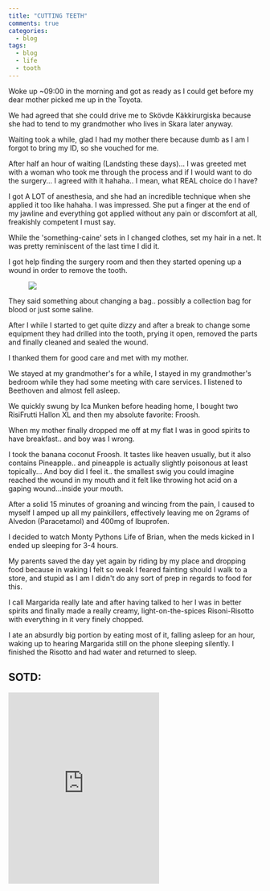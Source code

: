 ```yaml
---
title: "CUTTING TEETH"
comments: true
categories:
  - blog
tags:
  - blog
  - life
  - tooth
---
```


Woke up ~09:00 in the morning and got as ready as I could get before my dear mother picked me up in the Toyota. 

We had agreed that she could drive me to Skövde Käkkirurgiska because she had to tend to my grandmother who lives in Skara later anyway. 

Waiting took a while, glad I had my mother there because dumb as I am I forgot to bring my ID, so she vouched for me. 

After half an hour of waiting (Landsting these days)... I was greeted met with a woman who took me through the process and if I would want to do the surgery... I agreed with it hahaha.. I mean, what REAL choice do I have? 

I got A LOT of anesthesia, and she had an incredible technique when she applied it too like hahaha. I was impressed. She put a finger at the end of my jawline and everything got applied without any pain or discomfort at all, freakishly competent I must say.

While the 'something-caine' sets in I changed clothes, set my hair in a net. It was pretty reminiscent of the last time I did it. 

I got help finding the surgery room and then they started opening up a wound in order to remove the tooth. 

<figure class="half">
    <a href="https://github.com/dotMavriQ/dotmavriq.github.io/blob/master/assets/Camera/ca_dentist.png?raw=true"><img src="https://github.com/dotMavriQ/dotmavriq.github.io/blob/master/assets/Camera/ca_dentist.png?raw=true"></a>
</figure>

They said something about changing a bag.. possibly a collection bag for blood or just some saline. 

After I while I started to get quite dizzy and after a break to change some equipment they had drilled into the tooth, prying it open, removed the parts and finally cleaned and sealed the wound. 

I thanked them for good care and met with my mother. 

We stayed at my grandmother's for a while, I stayed in my grandmother's bedroom while they had some meeting with care services. I listened to Beethoven and almost fell asleep. 

We quickly swung by Ica Munken before heading home, I bought two RisiFrutti Hallon XL and then my absolute favorite: Froosh. 

When my mother finally dropped me off at my flat I was in good spirits to have breakfast.. and boy was I wrong. 

I took the banana coconut Froosh. 
It tastes like heaven usually, but it also contains Pineapple.. and pineapple is actually slightly poisonous at least topically... And boy did I feel it.. the smallest swig you could imagine reached the wound in my mouth and it felt like throwing hot acid on a gaping wound...inside your mouth. 

After a solid 15 minutes of groaning and wincing from the pain, I caused to myself I amped up all my painkillers, effectively leaving me on 2grams of Alvedon (Paracetamol) and 400mg of Ibuprofen. 

I decided to watch Monty Pythons Life of Brian, when the meds kicked in I ended up sleeping for 3-4 hours. 

My parents saved the day yet again by riding by my place and dropping food because in waking I felt so weak I feared fainting should I walk to a store, and stupid as I am I didn't do any sort of prep in regards to food for this. 

I call Margarida really late and after having talked to her I was in better spirits and finally made a really creamy, light-on-the-spices Risoni-Risotto with everything in it very finely chopped. 

I ate an absurdly big portion by eating most of it, falling asleep for an hour, waking up to hearing Margarida still on the phone sleeping silently. I finished the Risotto and had water and returned to sleep. 

## SOTD:
<iframe src="https://open.spotify.com/embed?uri=spotify:track:4ACqgbwaJyCMnToAcpD8wg" width="300" height="380" frameborder="0" allowtransparency="true" allow="encrypted-media"></iframe>